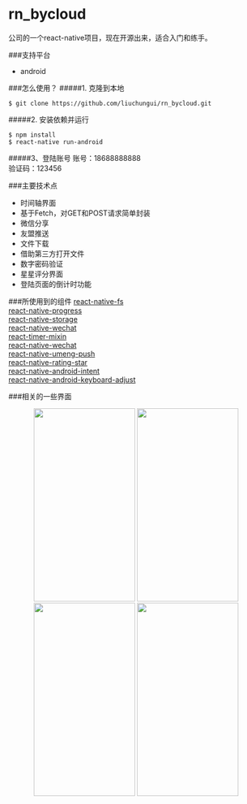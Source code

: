 # rn_bycloud

公司的一个react-native项目，现在开源出来，适合入门和练手。

###支持平台
* android

###怎么使用？
#####1. 克隆到本地

```
$ git clone https://github.com/liuchungui/rn_bycloud.git
```

#####2. 安装依赖并运行
```
$ npm install
$ react-native run-android
```

#####3、登陆账号
账号：18688888888    
验证码：123456

###主要技术点
* 时间轴界面 
* 基于Fetch，对GET和POST请求简单封装
* 微信分享    
* 友盟推送    
* 文件下载    
* 借助第三方打开文件
* 数字密码验证
* 星星评分界面
* 登陆页面的倒计时功能 

###所使用到的组件
[react-native-fs](https://github.com/johanneslumpe/react-native-fs)    
[react-native-progress](https://github.com/oblador/react-native-progress)    
[react-native-storage](https://github.com/sunnylqm/react-native-storage)    
[react-native-wechat](https://github.com/weflex/react-native-wechat)    
[react-timer-mixin](https://github.com/reactjs/react-timer-mixin)    
[react-native-wechat](https://github.com/weflex/react-native-wechat)    
[react-native-umeng-push](https://github.com/liuchungui/react-native-umeng-push)        
[react-native-rating-star](https://github.com/liuchungui/react-native-star-rating)        
[react-native-android-intent](https://github.com/liuchungui/react-native-android-intent)        
[react-native-android-keyboard-adjust](https://github.com/zubricky/react-native-android-keyboard-adjust)   

###相关的一些界面
<p align="center">
  <img src="http://ww3.sinaimg.cn/mw690/7746cd07jw1f422b3md3pj20k00zkt9j.jpg" height=380 width = 200>
  <img src="http://ww3.sinaimg.cn/mw690/7746cd07jw1f422alf1i9j20k00zkwfy.jpg" height=380 width = 200>
  <img src="http://ww1.sinaimg.cn/large/7746cd07jw1f58sqkqe02j20k00zkgn0.jpg" height=380 width = 200>
  <img src="http://ww2.sinaimg.cn/mw690/7746cd07jw1f4228kk1utj20k00zk3zd.jpg" height=380 width = 200>
</p>



